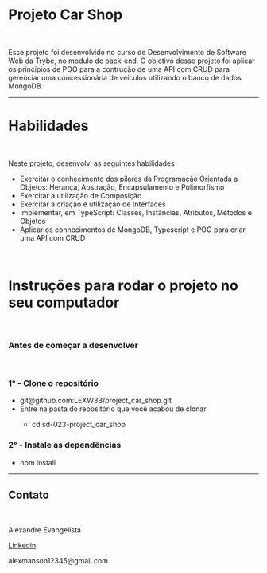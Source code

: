 <h1>Projeto Car Shop</h1>
<br>
<p>
  Esse projeto foi desenvolvido no curso de Desenvolvimento de Software Web da Trybe, no modulo de back-end. O objetivo desse projeto foi aplicar os princípios de POO para a contrução de uma API com CRUD para gerenciar uma concessionária de veículos utilizando o banco de dados MongoDB.
</p>
<hr>
<h1>Habilidades</h1>
<br>
<p>
  Neste projeto, desenvolvi as seguintes habilidades
  <ul>
    <li>Exercitar o conhecimento dos pilares da Programação Orientada a Objetos: Herança, Abstração, Encapsulamento e Polimorfismo</li>
    <li>Exercitar a utilização de Composição</li>
    <li>Exercitar a criação e utilização de Interfaces</li>
    <li>Implementar, em TypeScript: Classes, Instâncias, Atributos, Métodos e Objetos</li>
    <li>Aplicar os conhecimentos de MongoDB, Typescript e POO para criar uma API com CRUD</li>
  </ul>
<p/>
<br>
<h1>Instruções para rodar o projeto no seu computador</h1>
<br>
<h3>Antes de começar a desenvolver</h3>
<br>
<h3>1° - Clone o repositório</h3>
<ul>
  <li>git@github.com:LEXW3B/project_car_shop.git</li>
  <li>Entre na pasta do repositório que você acabou de clonar</li>
  <ul>
    <li>cd sd-023-project_car_shop</li>
  </ul>
</ul>
<h3>2° - Instale as dependências</h3> 
<ul>
  <li>npm install</li>
</ul>
<hr>
<h2>Contato</h2>
<br>
<p>Alexandre Evangelista</p>
<a href="https://www.linkedin.com/in/alexandre-evangelista-souza-lima/" target="_blank">Linkedin</a>
<p>alexmanson12345@gmail.com</p>

